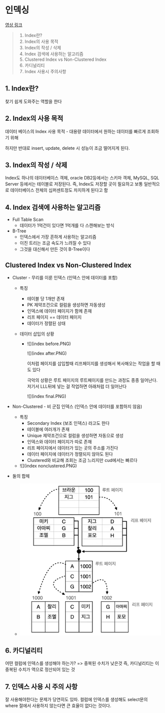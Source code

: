 # 인덱싱

[영상 링크](https://www.youtube.com/watch?v=P5SZaTQnVCA)

> 1. Index란?
> 2. Index의 사용 목적
> 3. Index의 작성 / 삭제
> 4. Index 검색에 사용하는 알고리즘
> 5. Clustered Index vs Non-Clustered Index
> 6. 카디널리티
> 7. Index 사용시 주의사항

## 1. Index란?

찾기 쉽게 도와주는 역할을 한다

## 2. Index의 사용 목적

데이터 베이스의 Index 사용 목적 - 대용량 데이터에서 원하는 데이터를 빠르게 조회하기 위해

하지만 반대로 insert, update, delete 시 성능이 조금 떨어지게 된다.

## 3. Index의 작성 / 삭제

Index도 하나의 데이터베이스 객체, oracle DB2등에서는 스키마 객체, MySQL, SQL Server 등에서는 테이블로 저장된다. 즉, Index도 저장할 곳이 필요하고 보통 일반적으로 데이터베이스 전체의 십퍼센트정도 차지하게 된다고 함

## 4. Index 검색에 사용하는 알고리즘

- Full Table Scan
  - 데이터가 1억건이 있다면 1억개를 다 스캔해보는 방식
- B-Tree
  - 인덱스에서 가장 흔하게 사용하는 알고리즘
  - 이진 트리는 조금 속도가 느려질 수 있다
  - 그것을 대신해서 만든 것이 B-Tree이다

## Clustered Index vs Non-Clustered Index

- Cluster - 무리를 이룬 인덱스 (인덱스 안에 데이터를 포함)

  - 특징

    - 테이블 당 1개만 존재
    - PK 제약조건으로 컬럼을 생성하면 자동생성
    - 인덱스에 데이터 페이지가 함께 존재
    - 리프 페이지 == 데이터 페이지
    - 데이터가 정렬된 상태

  - 데이터 삽입의 상황

    - ![](index before.PNG)

      ![](index after.PNG)

      이처럼 페이지를 삽입할때 리프페이지를 생성해서 복사해오는 작업을 할 때도 있다

      극악의 상황은 루트 페이지의 루트페이지를 만드는 과정도 종종 일어난다. 저기서 LLL뒤에 넣는 걸 작업하면 아래처럼 더 일어난다

      ![](index final.PNG)

- Non-Clustered - 비 군집 인덱스 (인덱스 안에 데이터를 포함하지 않음)

  - 특징
    - Secondary Index (보조 인덱스) 라고도 한다
    - 테이블에 여러개가 존재
    - Unique 제약조건으로 컬럼을 생성하면 자동으로 생성
    - 인덱스와 데이터 페이지가 따로 존재
    - 리프 페이지에서 데이터가 있는 곳의 주소를 가진다
    - 데이터 페이지에 데이터가 정렬되지 않아도 된다
    - Clustered와 비교해 조회는 조금 느리지만 cud에서는 빠르다
  - ![](index nonclustered.PNG)

- 둘의 합체

  - ![](nonnono.PNG)

## 6. 카디널리티

어떤 컬럼에 인덱스를 생성해야 하는가? => 중복된 수치가 낮은것 즉, 카디널리티는 이 중복된 수치가 역으로 정산되어 있는 것

## 7. 인덱스 사용 시 주의 사항

잘 사용해야한다는 문제가 당연히도 있따. 컬럼에 인덱스를 생성해도 select문의 where 절에서 사용하지 않는다면 큰 효율이 없다는 것이다.

